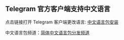 ## Telegram 官方客户端支持中文语言

点击链接打开 Telegram 客户端更改语言:
[中文语言包安装](https://t.me/setlanguage/classic-chs)

中文语言包频道：[简体中文语言包分发频道](https://t.me/Simplified_Chinese)
